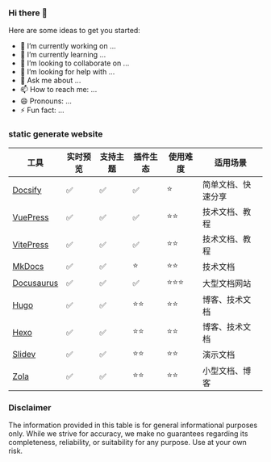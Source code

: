 ### Hi there 👋

Here are some ideas to get you started:

- 🔭 I’m currently working on ...
- 🌱 I’m currently learning ...
- 👯 I’m looking to collaborate on ...
- 🤔 I’m looking for help with ...
- 💬 Ask me about ...
- 📫 How to reach me: ...
- 😄 Pronouns: ...
- ⚡ Fun fact: ...

### static generate website


| 工具         | 实时预览 | 支持主题 | 插件生态 | 使用难度 | 适用场景                      |
|--------------|----------|----------|----------|----------|-------------------------------|
| [Docsify](https://docsify.js.org/#/)      | ✅        | ✅        | ✅        | ⭐        | 简单文档、快速分享            |
| [VuePress](https://vuepress.vuejs.org/)     | ✅        | ✅        | ✅        | ⭐⭐       | 技术文档、教程                |
| [VitePress](https://vitepress.dev/)     | ✅        | ✅        | ✅        | ⭐⭐       | 技术文档、教程                |
| [MkDocs](https://www.mkdocs.org/)       | ✅        | ✅        | ⭐        | ⭐⭐       | 技术文档                      |
| [Docusaurus](https://docusaurus.io/)   | ✅        | ✅        | ✅        | ⭐⭐⭐      | 大型文档网站                  |
| [Hugo](https://gohugo.io/)         | ✅        | ✅        | ⭐⭐       | ⭐⭐       | 博客、技术文档                |
| [Hexo](https://hexo.io/zh-cn/)         | ✅        | ✅        | ⭐⭐       | ⭐⭐       | 博客、技术文档                |
| [Slidev](https://sli.dev/)       | ✅        | ✅        | ⭐⭐       | ⭐⭐       | 演示文档                      |
| [Zola](https://www.getzola.org/)         | ✅        | ✅        | ⭐⭐       | ⭐⭐       | 小型文档、博客                |


### Disclaimer

The information provided in this table is for general informational purposes only. While we strive for accuracy, we make no guarantees regarding its completeness, reliability, or suitability for any purpose. Use at your own risk.
